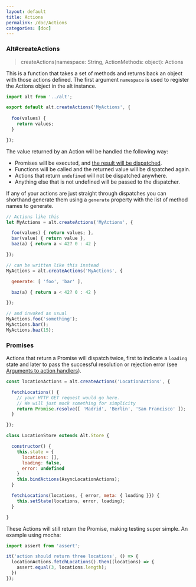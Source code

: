 ```yaml
---
layout: default
title: Actions
permalink: /doc/Actions
categories: [doc]
---
```


### Alt#createActions

> createActions(namespace: String, ActionMethods: object): Actions

This is a function that takes a set of methods and returns back an object with those actions defined. 
The first argument `namespace` is used to register the Actions object in the alt instance. 

```js
import alt from '../alt';

export default alt.createActions('MyActions', {
  
  foo(values) {
    return values;
  }

});
```

The value returned by an Action will be handled the following way:

* Promises will be executed, and [the result will be dispatched](#promises).
* Functions will be called and the returned value will be dispatched again.
* Actions that return `undefined` will not be dispatched anywhere.
* Anything else that is not undefined will be passed to the dispatcher.

If any of your actions are just straight through dispatches you can shorthand generate them using a `generate` property with the list of method names to generate.

```js
// Actions like this
let MyActions = alt.createActions('MyActions', {

  foo(values) { return values; },
  bar(value) { return value },
  baz(a) { return a < 42? 0 : 42 }

});

// can be written like this instead
MyActions = alt.createActions('MyActions', {

  generate: [ 'foo', 'bar' ],

  baz(a) { return a < 42? 0 : 42 }

});

// and invoked as usual
MyActions.foo('something');
MyActions.bar();
MyActions.baz(15);
```

### Promises

Actions that return a Promise will dispatch twice, first to indicate a `loading` state and later to pass the successful resolution or rejection 
error (see [Arguments to action handlers](/doc/Stores)).

```js
const locationActions = alt.createActions('LocationActions', {

  fetchLocations() {
    // your HTTP GET request would go here.
    // We will just mock something for simplicity
    return Promise.resolve([ 'Madrid', 'Berlin', 'San Francisco' ]);
  }

});

class LocationStore extends Alt.Store {

  constructor() {
    this.state = {
      locations: [],
      loading: false,
      error: undefined
    }
    this.bindActions(AsyncLocationActions);
  }

  fetchLocations(locations, { error, meta: { loading }}) {
    this.setState(locations, error, loading);
  }

}
```

These Actions will still return the Promise, making testing super simple. An example using mocha:

```js
import assert from 'assert';

it('action should return three locations', () => {
  locationActions.fetchLocations().then((locations) => {
    assert.equal(3, locations.length);
  })
});
```

